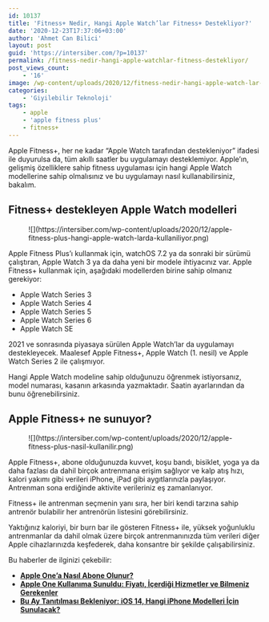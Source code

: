 ```yaml
---
id: 10137
title: 'Fitness+ Nedir, Hangi Apple Watch’lar Fitness+ Destekliyor?'
date: '2020-12-23T17:37:06+03:00'
author: 'Ahmet Can Bilici'
layout: post
guid: 'https://intersiber.com/?p=10137'
permalink: /fitness-nedir-hangi-apple-watchlar-fitness-destekliyor/
post_views_count:
    - '16'
image: /wp-content/uploads/2020/12/fitness-nedir-hangi-apple-watch-lar-fitness-destekliyor.png
categories:
    - 'Giyilebilir Teknoloji'
tags:
    - apple
    - 'apple fitness plus'
    - fitness+
---
```


Apple Fitness+, her ne kadar “Apple Watch tarafından destekleniyor” ifadesi ile duyurulsa da, tüm akıllı saatler bu uygulamayı desteklemiyor. Apple’ın, gelişmiş özelliklere sahip fitness uygulaması için hangi Apple Watch modellerine sahip olmalısınız ve bu uygulamayı nasıl kullanabilirsiniz, bakalım.

## Fitness+ destekleyen Apple Watch modelleri

<figure class="wp-block-image size-large">![](https://intersiber.com/wp-content/uploads/2020/12/apple-fitness-plus-hangi-apple-watch-larda-kullaniliyor.png)</figure>Apple Fitness Plus’ı kullanmak için, watchOS 7.2 ya da sonraki bir sürümü çalıştıran, Apple Watch 3 ya da daha yeni bir modele ihtiyacınız var. Apple Fitness+ kullanmak için, aşağıdaki modellerden birine sahip olmanız gerekiyor:

- Apple Watch Series 3
- Apple Watch Series 4
- Apple Watch Series 5
- Apple Watch Series 6
- Apple Watch SE

2021 ve sonrasında piyasaya sürülen Apple Watch’lar da uygulamayı destekleyecek. Maalesef Apple Fitness+, Apple Watch (1. nesil) ve Apple Watch Series 2 ile çalışmıyor.

Hangi Apple Watch modeline sahip olduğunuzu öğrenmek istiyorsanız, model numarası, kasanın arkasında yazmaktadır. Saatin ayarlarından da bunu öğrenebilirsiniz.

## Apple Fitness+ ne sunuyor?

<figure class="wp-block-image size-large">![](https://intersiber.com/wp-content/uploads/2020/12/apple-fitness-plus-nasil-kullanilir.png)</figure>Apple Fitness+, abone olduğunuzda kuvvet, koşu bandı, bisiklet, yoga ya da daha fazlası da dahil birçok antrenmana erişim sağlıyor ve kalp atış hızı, kalori yakımı gibi verileri iPhone, iPad gibi aygıtlarınızla paylaşıyor. Antrenman sona erdiğinde aktivite verileriniz eş zamanlanıyor.

Fitness+ ile antrenman seçmenin yanı sıra, her biri kendi tarzına sahip antrenör bulabilir her antrenörün listesini görebilirsiniz.

Yaktığınız kaloriyi, bir burn bar ile gösteren Fitness+ ile, yüksek yoğunluklu antrenmanlar da dahil olmak üzere birçok antrenmanınızda tüm verileri diğer Apple cihazlarınızda keşfederek, daha konsantre bir şekilde çalışabilirsiniz.

Bu haberler de ilginizi çekebilir:

- **[Apple One’a Nasıl Abone Olunur?](https://intersiber.com/apple-onea-nasil-abone-olunur/)**
- **[Apple One Kullanıma Sunuldu: Fiyatı, İçerdiği Hizmetler ve Bilmeniz Gerekenler](https://intersiber.com/apple-one-kullanima-sunuldu-fiyati-icerdigi-hizmetler-ve-bilmeniz-gerekenler/)**
- **[Bu Ay Tanıtılması Bekleniyor: iOS 14, Hangi iPhone Modelleri İçin Sunulacak?](https://intersiber.com/bu-ay-tanitilmasi-bekleniyor-ios-14-hangi-iphone-modelleri-icin-sunulacak/)**